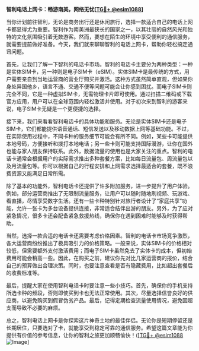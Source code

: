 **智利电话上网卡：畅游南美，网络无忧[[TG💪+ @esim1088](https://t.me/s/esim1088)]**

当你计划前往智利，无论是商务出行还是休闲旅行，选择一款适合自己的电话上网卡都显得尤为重要。智利作为南美洲最狭长的国家之一，以其壮丽的自然风光和独特的文化氛围吸引着无数游客。然而，要想在陌生的环境中享受便利的通信服务，就需要提前做好准备。今天，我们就来聊聊智利的电话上网卡，帮助你轻松搞定通讯问题。

首先，让我们了解一下智利的电话卡市场。智利的电话卡主要分为两种类型：一种是实体SIM卡，另一种则是电子SIM卡（eSIM）。实体SIM卡是最传统的方式，用户需要亲自到当地运营商的营业厅购买并激活。这种方式虽然简单直观，但如果你身处异国他乡，语言不通、交通不便等问题可能会让你感到困扰。而电子SIM卡则完全不同，它是一种虚拟SIM卡，无需物理卡片即可使用。通过扫描二维码或下载官方应用，用户可以在全球范围内轻松激活并使用。对于初次来到智利的游客来说，电子SIM卡无疑是一个更便捷的选择。

接下来，我们来看看智利电话卡的具体功能和服务。无论是实体SIM卡还是电子SIM卡，它们都能提供语音通话、短信发送以及移动数据上网等基础功能。不过，在实际使用过程中，不同卡种的服务细节可能会有所不同。例如，某些卡可能提供本地号码，方便接听和拨打本地电话；另一些卡则可能支持国际漫游，让你在国外也能与家人朋友保持联系。此外，数据流量的使用也是大家关注的重点。智利的电话卡通常会根据用户的实际需求推出多种套餐方案，比如每日流量包、周流量包以及月流量包等。你可以根据自己的行程安排和上网需求选择最适合的套餐，既不浪费资源又能满足日常所需。

除了基本的功能外，智利电话卡还提供了许多附加服务，进一步提升了用户体验。例如，部分运营商推出了无限制流量服务，让用户可以随时随地刷视频、玩游戏、看直播，尽情享受数字生活。还有一些卡种特别针对旅行者设计了“家庭共享”功能，允许一张卡为多台设备提供连接，非常适合结伴出游的朋友。另外，为了应对紧急情况，很多卡还会配备紧急救援热线，确保你在遇到困难时能够及时获得帮助。

当然，选择一款合适的电话卡还需要考虑价格因素。智利的电话卡市场竞争激烈，各大运营商纷纷推出了极具吸引力的价格策略。一般来说，实体SIM卡的价格相对较低，但需要额外支付激活费用；而电子SIM卡虽然免去了实体卡的成本，但初始费用可能会稍高一些。因此，在购买之前，建议你先对比几家运营商的报价，结合自己的预算做出合理决策。同时，也要注意查看是否有隐藏费用，比如超出套餐后的收费标准等。

最后，提醒大家在使用智利电话卡时要注意一些小技巧。首先，确保你的手机支持所选卡种的频段，否则即使买到卡也无法正常使用。其次，尽量选择信誉良好的供应商，以避免购买到假冒伪劣产品。最后，记得定期检查流量使用情况，避免因超支而导致不必要的麻烦。

总之，智利电话上网卡是你探索这片神奇土地的最佳伴侣。无论你是短期停留还是长期居住，只要选对了卡，就能享受到稳定可靠的通信服务。希望这篇文章能为你提供有价值的参考信息，让你的智利之旅更加顺畅愉快！([[TG💪+ @esim1088](https://t.me/s/esim1088) ![Image](https://i.postimg.cc/4NQfJmqS/Snipaste-2025-05-13-00-14-12.png)]